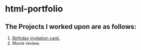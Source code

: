 # html-portfolio

## The Projects I worked upon are as follows:

1. [Birthday invitation card.](https://github.com/anujshinde0012/html-portfolio/blob/main/public/birthday%20invitation.html)
3. Movie review.
